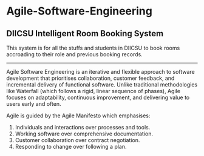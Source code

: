 # Agile-Software-Engineering
## DIICSU Intelligent Room Booking System

This system is for all the stuffs and students in DIICSU to book rooms accroading to their role and previous booking records.

---

Agile Software Engineering is an iterative and flexible approach to software development that prioritises collaboration, customer feedback, and incremental delivery of functional software. Unlike traditional methodologies like Waterfall (which follows a rigid, linear sequence of phases), Agile focuses on adaptability, continuous improvement, and delivering value to users early and often. 

Agile is guided by the Agile Manifesto which emphasises:
1.	Individuals and interactions over processes and tools.
2.	Working software over comprehensive documentation.
3.	Customer collaboration over contract negotiation.
4.	Responding to change over following a plan.

